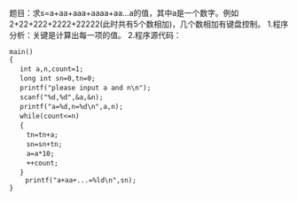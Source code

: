 题目：求s=a+aa+aaa+aaaa+aa...a的值，其中a是一个数字。例如2+22+222+2222+22222(此时共有5个数相加)，几个数相加有键盘控制。
1.程序分析：关键是计算出每一项的值。
2.程序源代码：
```  
main()
{
　 int a,n,count=1;
　 long int sn=0,tn=0;
　 printf("please input a and n\n");
　 scanf("%d,%d",&a,&n);
　 printf("a=%d,n=%d\n",a,n);
　 while(count<=n)
　 {
　　 tn=tn+a;
　　 sn=sn+tn;
　　 a=a*10;
　　 ++count;
　 }
	printf("a+aa+...=%ld\n",sn);
}
```